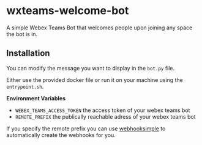 # wxteams-welcome-bot
A simple Webex Teams Bot that welcomes people upon joining any space the bot is in. 

## Installation

You can modify the message you want to display in the `bot.py` file. 

Either use the provided docker file or run it on your machine using the `entrypoint.sh`. 

**Environment Variables**

* `WEBEX_TEAMS_ACCESS_TOKEN` the access token of your webex teams bot
* `REMOTE_PREFIX` the publically reachable adress of your webex teams bot

If you specify the remote prefix you can use [webhooksimple](https://github.com/CiscoSE/webhooksimple) to automatically
create the webhooks for you. 
